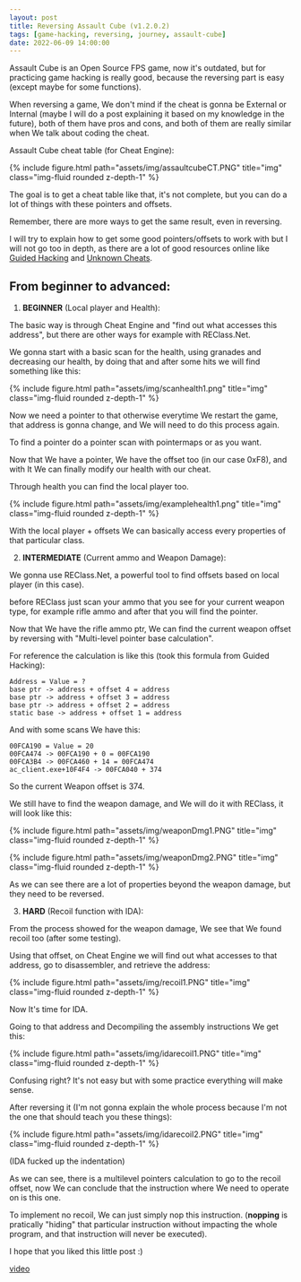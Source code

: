 ```yaml
---
layout: post
title: Reversing Assault Cube (v1.2.0.2)
tags: [game-hacking, reversing, journey, assault-cube]
date: 2022-06-09 14:00:00
---
```


Assault Cube is an Open Source FPS game, now it's outdated, but for practicing game hacking is really good, because the reversing part is easy (except maybe for some functions).

When reversing a game, We don't mind if the cheat is gonna be External or Internal (maybe I will do a post explaining it based on my knowledge in the future), both of them have pros and cons, and both of them are really similar when We talk about coding the cheat.

Assault Cube cheat table (for Cheat Engine):

{% include figure.html path="assets/img/assaultcubeCT.PNG" title="img" class="img-fluid rounded z-depth-1" %}


The goal is to get a cheat table like that, it's not complete, but you can do a lot of things with these pointers and offsets.

Remember, there are more ways to get the same result, even in reversing.

I will try to explain how to get some good pointers/offsets to work with but I will not go too in depth, as there are a lot of good resources online like [Guided Hacking](https://guidedhacking.com/) and [Unknown Cheats](https://www.unknowncheats.me/forum/index.php).

## From beginner to advanced:

1) **BEGINNER** (Local player and Health):

The basic way is through Cheat Engine and "find out what accesses this address", but there are other ways for example with REClass.Net.

We gonna start with a basic scan for the health, using granades and decreasing our health, by doing that and after some hits we will find something like this:

{% include figure.html path="assets/img/scanhealth1.png" title="img" class="img-fluid rounded z-depth-1" %}


Now we need a pointer to that otherwise everytime We restart the game, that address is gonna change, and We will need to do this process again.

To find a pointer do a pointer scan with pointermaps or as you want.

Now that We have a pointer, We have the offset too (in our case 0xF8), and with It We can finally modify our health with our cheat.

Through health you can find the local player too.

{% include figure.html path="assets/img/examplehealth1.png" title="img" class="img-fluid rounded z-depth-1" %}


With the local player + offsets We can basically access every properties of that particular class.

2) **INTERMEDIATE** (Current ammo and Weapon Damage):

We gonna use REClass.Net, a powerful tool to find offsets based on local player (in this case).

before REClass just scan your ammo that you see for your current weapon type, for example rifle ammo and after that you will find the pointer.

Now that We have the rifle ammo ptr, We can find the current weapon offset by reversing with "Multi-level pointer base calculation".

For reference the calculation is like this (took this formula from Guided Hacking):

    Address = Value = ?
    base ptr -> address + offset 4 = address
    base ptr -> address + offset 3 = address
    base ptr -> address + offset 2 = address
    static base -> address + offset 1 = address

And with some scans We have this:

    00FCA190 = Value = 20
    00FCA474 -> 00FCA190 + 0 = 00FCA190
    00FCA3B4 -> 00FCA460 + 14 = 00FCA474
    ac_client.exe+10F4F4 -> 00FCA040 + 374 

So the current Weapon offset is 374.

We still have to find the weapon damage, and We will do it with REClass, it will look like this:

{% include figure.html path="assets/img/weaponDmg1.PNG" title="img" class="img-fluid rounded z-depth-1" %}

{% include figure.html path="assets/img/weaponDmg2.PNG" title="img" class="img-fluid rounded z-depth-1" %}

As we can see there are a lot of properties beyond the weapon damage, but they need to be reversed.

3) **HARD** (Recoil function with IDA):

From the process showed for the weapon damage, We see that We found recoil too (after some testing).

Using that offset, on Cheat Engine we will find out what accesses to that address, go to disassembler, and retrieve the address:

{% include figure.html path="assets/img/recoil1.PNG" title="img" class="img-fluid rounded z-depth-1" %}


Now It's time for IDA.

Going to that address and Decompiling the assembly instructions We get this:

{% include figure.html path="assets/img/idarecoil1.PNG" title="img" class="img-fluid rounded z-depth-1" %}


Confusing right? It's not easy but with some practice everything will make sense.

After reversing it (I'm not gonna explain the whole process because I'm not the one that should teach you these things):

{% include figure.html path="assets/img/idarecoil2.PNG" title="img" class="img-fluid rounded z-depth-1" %}


(IDA fucked up the indentation)

As we can see, there is a multilevel pointers calculation to go to the recoil offset, now We can conclude that the instruction where We need to operate on is this one.

To implement no recoil, We can just simply nop this instruction. (**nopping** is pratically "hiding" that particular instruction without impacting the whole program, and that instruction will never be executed).

I hope that you liked this little post :)

[video](https://www.youtube.com/watch?v=huTILhprxls)
